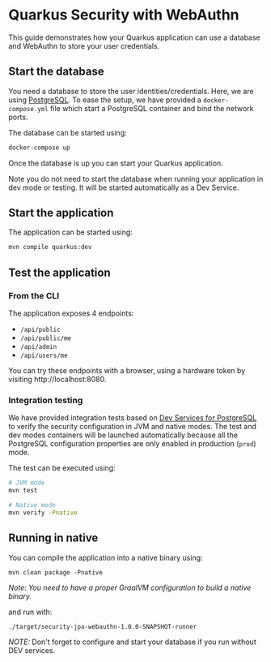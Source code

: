 Quarkus Security with WebAuthn
========================

This guide demonstrates how your Quarkus application can use a database and WebAuthn to store your user credentials.

## Start the database

You need a database to store the user identities/credentials. Here, we are using [PostgreSQL](https://www.postgresql.org).
To ease the setup, we have provided a `docker-compose.yml` file which start a PostgreSQL container and bind the network ports.

The database can be started using:
 ```bash
 docker-compose up
 ```

Once the database is up you can start your Quarkus application.

Note you do not need to start the database when running your application in dev mode or testing. It will be started automatically as a Dev Service.

## Start the application

The application can be started using: 

```bash
mvn compile quarkus:dev
```  

## Test the application

### From  the CLI
The application exposes 4 endpoints:
* `/api/public`
* `/api/public/me`
* `/api/admin`
* `/api/users/me`

You can try these endpoints with a browser, using a hardware token by visiting http://localhost:8080. 

### Integration testing

We have provided integration tests based on [Dev Services for PostgreSQL](https://quarkus.io/guides/dev-services#databases) to verify the security configuration in JVM and native modes. The test and dev modes containers will be launched automatically because all the PostgreSQL configuration properties are only enabled in production (`prod`) mode.


The test can be executed using: 

```bash
# JVM mode
mvn test

# Native mode
mvn verify -Pnative
```

## Running in native

You can compile the application into a native binary using:

`mvn clean package -Pnative`

_Note: You need to have a proper GraalVM configuration to build a native binary._

and run with:

`./target/security-jpa-webauthn-1.0.0-SNAPSHOT-runner` 

_NOTE:_ Don't forget to configure and start your database if you run without DEV services.
